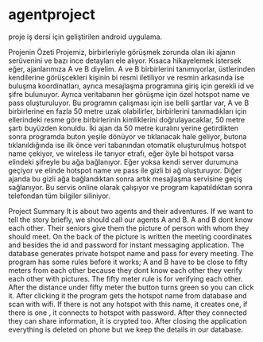 # agentproject
proje iş dersi için geliştirilen android uygulama.


Projenin Özeti
Projemiz, birbirleriyle görüşmek zorunda olan iki ajanın serüvenini ve bazı ince
detayları ele alıyor. Kısaca hikayelemek istersek eğer, ajanlarımıza A ve B diyelim. A ve
B birbirlerini tanımıyorlar, üstlerinden kendilerine görüşcekleri kişinin bi resmi iletiliyor
ve resmin arkasında ise buluşma koordinatları, ayrıca mesajlaşma programına giriş için
gerekli id ve şifre bulunuyor. Ayrıca veritabanın her görüşme için özel hotspot name ve
pass oluşturuluyor. Bu programın çalışması için ise belli şartlar var, A ve B birbirlerine
en fazla 50 metre uzak olabilirler, birbirlerini tanımadıkları için ellerindeki resme göre
birbirlerinin kimliklerini doğrulayacaklar, 50 metre şartı buyüzden konuldu. İki ajan da
50 metre kuralını yerine getirdikten sonra programda buton yeşile dönüyor ve tıklanacak
hale geliyor, butona tıklanıldığında ise ilk önce veri tabanından otomatik oluşturulmuş
hotspot name çekiyor, ve wireless ile tarıyor etrafı, eğer öyle bi hotspot varsa elindeki
şifreyle bu ağa bağlanıyor. Eğer yoksa kendi server durumuna geçiyor ve elinde hotspot
name ve pass ile gizli bi ağ oluşturuyor. Diğer ajanda bu gizli ağa bağlandıktan sonra
artık mesajlaşma servisine geçiş sağlanıyor. Bu servis online olarak çalışıyor ve program
kapatıldıktan sonra telefondan tüm bilgiler siliniyor.

Project Summary
It is about two agents and their adventures. If we want to tell the story briefly, we should call our agents A and B. 
A and B dont know each other. Their seniors give them the picture of person with whom they should meet. 
On the back of the picture is written the meeting coordinates and besides the id and password for instant messaging application.
The database generates private hotspot name and pass for every meeting. The program has some rules before it works;
A and B have to be close to fifty meters from each other because they dont know each other they verify each other with 
pictures. The fifty meter rule is for verifying each other. After the distance under fifty meter the button turns green
so you can click it. After clicking it the program gets the hotspot name from database and scan with wifi. If there is not 
any hotspot with this name, it creates one, if there is one , it connects to hotspot with password. After they connected
they can share information, it is crypted too. After closing the application everything is deleted on phone but we keep
the details in our database.
